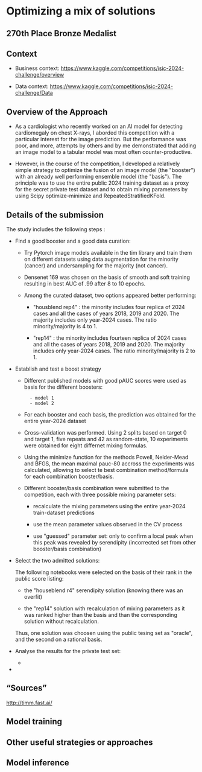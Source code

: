 #  Optimizing a mix of solutions

## 270th Place Bronze Medalist

## Context

- Business context: https://www.kaggle.com/competitions/isic-2024-challenge/overview

- Data context: https://www.kaggle.com/competitions/isic-2024-challenge/Data

## Overview of the Approach

-  As a cardiologist who recently worked on an AI model for detecting cardiomegaly on chest X-rays, I aborded this competition with a particular interest for the image prediction. But the performance was poor, and more, attempts by others and by me demonstrated that adding an image model to a tabular model was most often counter-productive.
 
 -  However, in the course of the competition, I developed a relatively simple strategy to optimize the fusion of an image model (the "booster") with an already well performing ensemble model (the "basis"). The principle was to use the entire public 2024 training dataset as a proxy for the secret private test dataset and to obtain mixing parameters by using Scipy optimize-minimize and RepeatedStratifiedKFold.
 
## Details of the submission

The study includes the following steps :

- Find a good booster and a good data curation:
  
  - Try Pytorch image models available in the tim library and train them on different datasets using data augmentation for the minority (cancer) and undersampling for the majority (not cancer).
 
  - Densenet 169 was chosen on the basis of smooth and soft training resulting in best AUC of .99 after 8 to 10 epochs.

  - Among the curated dataset, two options appeared better performing:

    - "housblend rep4" : the minority includes four replica of 2024 cases and all the cases of years 2018, 2019 and 2020. The majority includes only year-2024 cases. The ratio minority/majority is 4 to 1.  

    - "rep14" :  the minority includes fourteen replica of 2024 cases and all the cases of years 2018, 2019 and 2020. The majority includes only year-2024 cases. The ratio minority/majority is 2 to 1.
   
- Establish and test a boost strategy

  - Different published models with good pAUC scores were used as basis for the different boosters:

          - model 1
          - model 2
 
  - For each booster and each basis, the prediction was obtained for the entire year-2024 dataset

  - Cross-validation was performed. Using 2 splits based on target 0 and target 1, five repeats and 42 as random-state, 10 experiments were obtained for eight differnet mixing formulas.
 
  - Using the minimize function for the methods Powell, Nelder-Mead and BFGS, the mean maximal pauc-80 accross the experiments was calculated, allowing to select te best combination method/formula for each combination booster/basis. 
 
  - Different booster/basis combination were submitted to the competition, each with three possible mixing parameter sets:
     
     - recalculate the mixing parameters using the entire year-2024 train-dataset predictions
     
     - use the mean parameter values observed in the CV process
     
     - use "guessed" parameter set: only to confirm a local peak when this peak was revealed by serendipity (incorrected set from other booster/basis combination)

 - Select the two admitted solutions:

   The following notebooks were selected on the basis of their rank in the public score listing:

    - the "houseblend r4" serendipity solution (knowing there was an overfit)
  
    - the "rep14" solution with recalculation of mixing parameters as it was ranked higher than the basis and than the corresponding solution without recalculation.
  
   Thus, one solution was choosen using the public tesing set as "oracle", and the second on a rational basis.

  - Analyse the results for the private test set:

 

    - 

   - 



## “Sources” 

http://timm.fast.ai/

## Model training

## Other useful strategies or approaches

## Model inference

